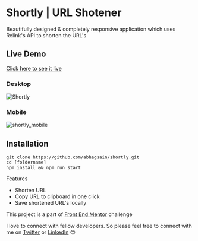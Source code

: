 # Shortly | URL Shotener
Beautifully designed & completely responsive application which uses Relink's API to shorten the URL's

## Live Demo
[Click here to see it live](https://abhagsain.github.io/shortly/)

### Desktop

![Shortly](https://user-images.githubusercontent.com/36589645/68424764-b5013c00-01ca-11ea-864b-d8c6a36df9ed.gif)

### Mobile

![shortly_mobile](https://user-images.githubusercontent.com/36589645/68426138-83d63b00-01cd-11ea-9dff-e220a29ec85d.gif)

## Installation 
```
git clone https://github.com/abhagsain/shortly.git
cd [foldername]
npm install && npm run start
```
Features
- Shorten URL
- Copy URL to clipboard in one click
- Save shortened URL's locally

This project is a part of  [Front End Mentor](http://frontendmentor.io/) challenge

I love to connect with fellow developers.
So please feel free to connect with me on [Twitter](https://twitter.com/anuragbhagsain) or [LinkedIn](https://linkedin.com/in/anurag-bhagsain/) 😊

